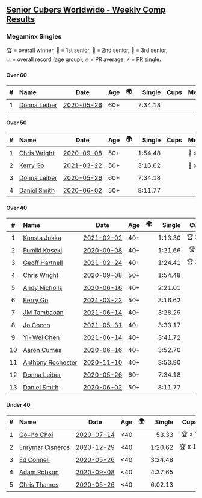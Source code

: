 <style>table {white-space: nowrap;}</style>
<link rel="stylesheet" type="text/css" href="/scw-comp/css/flags.css" />

## [Senior Cubers Worldwide - Weekly Comp Results](/scw-comp/results/)
### Megaminx Singles

<span style="white-space: nowrap;">🏆 = overall winner</span>, <span style="white-space: nowrap;">🥇 = 1st senior</span>, <span style="white-space: nowrap;">🥈 = 2nd senior</span>, <span style="white-space: nowrap;">🥉 = 3rd senior</span>, <span style="white-space: nowrap;">💥 = overall record (age group)</span>, <span style="white-space: nowrap;">🔥 = PR average</span>, <span style="white-space: nowrap;">⚡ = PR single</span>.

#### Over 60

| # | Name | Date | Age | 🌍 | Single | Cups | Medals | Achievements | Video |
| :--: | :-- | :--: | :--: | :--: | --: | :--: | :-- | :-- | :-- |
| 1 | [Donna Leiber](../../persons/donna_leiber/minx.md) | [2020-05-26](../../results/2020-05-26/minx.md) | 60+ | <i class="flag flag-US" /> | 7:34.18 |  |  | 💥 x 1, ⚡ x 1 | [Desktop](https://www.facebook.com/events/688407551989463/permalink/690856405077911) / [Mobile](https://m.facebook.com/events/688407551989463?view=permalink&id=690856405077911) |

#### Over 50

| # | Name | Date | Age | 🌍 | Single | Cups | Medals | Achievements | Video |
| :--: | :-- | :--: | :--: | :--: | --: | :--: | :-- | :-- | :-- |
| 1 | [Chris Wright](../../persons/chris_wright/minx.md) | [2020-09-08](../../results/2020-09-08/minx.md) | 50+ | <i class="flag flag-GB" /> | 1:54.48 |  | 🥈 x 1 | 💥 x 1, 🔥 x 1, ⚡ x 1 | [Desktop](https://www.facebook.com/christopher.wright.94617999/videos/10157638865557874) / [Mobile](https://m.facebook.com/christopher.wright.94617999/videos/10157638865557874) |
| 2 | [Kerry Go](../../persons/kerry_go/minx.md) | [2021-03-22](../../results/2021-03-22/minx.md) | 50+ | <i class="flag flag-US" /> | 3:16.62 |  | 🥈 x 1, 🥉 x 1 | 🔥 x 2, ⚡ x 3 | [Desktop](https://www.facebook.com/events/802754890451423/permalink/806703126723266) / [Mobile](https://m.facebook.com/events/802754890451423?view=permalink&id=806703126723266) |
| 3 | [Donna Leiber](../../persons/donna_leiber/minx.md) | [2020-05-26](../../results/2020-05-26/minx.md) | 60+ | <i class="flag flag-US" /> | 7:34.18 |  |  | 💥 x 1, ⚡ x 1 | [Desktop](https://www.facebook.com/events/688407551989463/permalink/690856405077911) / [Mobile](https://m.facebook.com/events/688407551989463?view=permalink&id=690856405077911) |
| 4 | [Daniel Smith](../../persons/daniel_smith/minx.md) | [2020-06-02](../../results/2020-06-02/minx.md) | 50+ | <i class="flag flag-US" /> | 8:11.77 |  |  | ⚡ x 1 | [Desktop](https://www.facebook.com/events/3373950429496747/permalink/3381536338738156) / [Mobile](https://m.facebook.com/events/3373950429496747?view=permalink&id=3381536338738156) |

#### Over 40

| # | Name | Date | Age | 🌍 | Single | Cups | Medals | Achievements | Video |
| :--: | :-- | :--: | :--: | :--: | --: | :--: | :-- | :-- | :-- |
| 1 | [Konsta Jukka](../../persons/konsta_jukka/minx.md) | [2021-02-02](../../results/2021-02-02/minx.md) | 40+ | <i class="flag flag-FI" /> | 1:13.30 | 🏆 x 14 | 🥇 x 20, 🥈 x 5 | 💥 x 8, 🔥 x 7, ⚡ x 5 | [Desktop](https://www.facebook.com/events/176364004262939/permalink/180425250523481) / [Mobile](https://m.facebook.com/events/176364004262939?view=permalink&id=180425250523481) |
| 2 | [Fumiki Koseki](../../persons/fumiki_koseki/minx.md) | [2020-09-08](../../results/2020-09-08/minx.md) | 40+ | <i class="flag flag-JP" /> | 1:21.66 | 🏆 x 7 | 🥇 x 7, 🥈 x 13, 🥉 x 4 | 💥 x 2, 🔥 x 3, ⚡ x 1 | [Desktop](https://www.facebook.com/events/660661614881054/permalink/665531487727400) / [Mobile](https://m.facebook.com/events/660661614881054?view=permalink&id=665531487727400) |
| 3 | [Geoff Hartnell](../../persons/geoff_hartnell/minx.md) | [2021-02-24](../../results/2021-02-24/minx.md) | 40+ | <i class="flag flag-GB" /> | 1:24.41 | 🏆 x 16 | 🥇 x 21, 🥈 x 10, 🥉 x 6 | 💥 x 5, 🔥 x 4, ⚡ x 6 | [Desktop](https://www.facebook.com/events/264199631979561/permalink/268054231594101) / [Mobile](https://m.facebook.com/events/264199631979561?view=permalink&id=268054231594101) |
| 4 | [Chris Wright](../../persons/chris_wright/minx.md) | [2020-09-08](../../results/2020-09-08/minx.md) | 50+ | <i class="flag flag-GB" /> | 1:54.48 |  | 🥈 x 1 | 💥 x 1, 🔥 x 1, ⚡ x 1 | [Desktop](https://www.facebook.com/christopher.wright.94617999/videos/10157638865557874) / [Mobile](https://m.facebook.com/christopher.wright.94617999/videos/10157638865557874) |
| 5 | [Andy Nicholls](../../persons/andy_nicholls/minx.md) | [2020-06-16](../../results/2020-06-16/minx.md) | 40+ | <i class="flag flag-GB" /> | 2:21.01 |  | 🥈 x 8 | 🔥 x 5, ⚡ x 4 | [Desktop](https://www.facebook.com/events/604103587178706/permalink/606984593557272) / [Mobile](https://m.facebook.com/events/604103587178706?view=permalink&id=606984593557272) |
| 6 | [Kerry Go](../../persons/kerry_go/minx.md) | [2021-03-22](../../results/2021-03-22/minx.md) | 50+ | <i class="flag flag-US" /> | 3:16.62 |  | 🥈 x 1, 🥉 x 1 | 🔥 x 2, ⚡ x 3 | [Desktop](https://www.facebook.com/events/802754890451423/permalink/806703126723266) / [Mobile](https://m.facebook.com/events/802754890451423?view=permalink&id=806703126723266) |
| 7 | [JM Tambaoan](../../persons/jm_tambaoan/minx.md) | [2021-06-14](../../results/2021-06-14/minx.md) | 40+ | <i class="flag flag-PH" /> | 3:28.29 |  | 🥈 x 1, 🥉 x 3 | 🔥 x 3, ⚡ x 3 | [Desktop](https://www.facebook.com/events/318989363128881/permalink/326660485695102) / [Mobile](https://m.facebook.com/events/318989363128881?view=permalink&id=326660485695102) |
| 8 | [Jo Cocco](../../persons/jo_cocco/minx.md) | [2021-05-31](../../results/2021-05-31/minx.md) | 40+ | <i class="flag flag-GB" /> | 3:33.17 |  | 🥉 x 2 | 🔥 x 1, ⚡ x 2 | [Desktop](https://www.facebook.com/584947108/videos/10157961681677109) / [Mobile](https://m.facebook.com/584947108/videos/10157961681677109) |
| 9 | [Yi-Wei Chen](../../persons/yi_wei_chen/minx.md) | [2021-06-14](../../results/2021-06-14/minx.md) | 40+ | <i class="flag flag-TW" /> | 3:41.72 |  | 🥉 x 2 | ⚡ x 4 | [Desktop](https://www.facebook.com/events/318989363128881/permalink/321800206181130) / [Mobile](https://m.facebook.com/events/318989363128881?view=permalink&id=321800206181130) |
| 10 | [Aaron Cumes](../../persons/aaron_cumes/minx.md) | [2020-06-16](../../results/2020-06-16/minx.md) | 40+ | <i class="flag flag-GB" /> | 3:52.70 |  | 🥉 x 4 | ⚡ x 2 | [Desktop](https://www.facebook.com/events/604103587178706/permalink/604969967092068) / [Mobile](https://m.facebook.com/events/604103587178706?view=permalink&id=604969967092068) |
| 11 | [Anthony Rochester](../../persons/anthony_rochester/minx.md) | [2020-11-10](../../results/2020-11-10/minx.md) | 40+ | <i class="flag flag-AU" /> | 3:53.90 |  | 🥉 x 1 | ⚡ x 1 | [Desktop](https://www.facebook.com/events/355672432175632/permalink/356491568760385) / [Mobile](https://m.facebook.com/events/355672432175632?view=permalink&id=356491568760385) |
| 12 | [Donna Leiber](../../persons/donna_leiber/minx.md) | [2020-05-26](../../results/2020-05-26/minx.md) | 60+ | <i class="flag flag-US" /> | 7:34.18 |  |  | 💥 x 1, ⚡ x 1 | [Desktop](https://www.facebook.com/events/688407551989463/permalink/690856405077911) / [Mobile](https://m.facebook.com/events/688407551989463?view=permalink&id=690856405077911) |
| 13 | [Daniel Smith](../../persons/daniel_smith/minx.md) | [2020-06-02](../../results/2020-06-02/minx.md) | 50+ | <i class="flag flag-US" /> | 8:11.77 |  |  | ⚡ x 1 | [Desktop](https://www.facebook.com/events/3373950429496747/permalink/3381536338738156) / [Mobile](https://m.facebook.com/events/3373950429496747?view=permalink&id=3381536338738156) |

#### Under 40

| # | Name | Date | Age | 🌍 | Single | Cups | Medals | Achievements | Video |
| :--: | :-- | :--: | :--: | :--: | --: | :--: | :-- | :-- | :-- |
| 1 | [Go-ho Choi](../../persons/go_ho_choi/minx.md) | [2020-07-14](../../results/2020-07-14/minx.md) | <40 | <i class="flag flag-KR" /> | 53.33 | 🏆 x 1 |  | 💥 x 1, 🔥 x 1, ⚡ x 1 | [Desktop](https://www.facebook.com/events/1157754364595802/permalink/1158593647845207) / [Mobile](https://m.facebook.com/events/1157754364595802?view=permalink&id=1158593647845207) |
| 2 | [Enrymar Cisneros](../../persons/enrymar_cisneros/minx.md) | [2020-12-29](../../results/2020-12-29/minx.md) | <40 | <i class="flag flag-VE" /> | 1:20.62 | 🏆 x 11 |  | 🔥 x 8, ⚡ x 4 | [Desktop](https://www.facebook.com/events/807437066779451/permalink/810887233101101) / [Mobile](https://m.facebook.com/events/807437066779451?view=permalink&id=810887233101101) |
| 3 | [Ed Connell](../../persons/ed_connell/minx.md) | [2020-05-26](../../results/2020-05-26/minx.md) | <40 | <i class="flag flag-IE" /> | 3:24.48 |  |  | ⚡ x 1 | [Desktop](https://www.facebook.com/events/688407551989463/permalink/691174248379460) / [Mobile](https://m.facebook.com/events/688407551989463?view=permalink&id=691174248379460) |
| 4 | [Adam Robson](../../persons/adam_robson/minx.md) | [2020-09-08](../../results/2020-09-08/minx.md) | <40 | <i class="flag flag-GB" /> | 4:37.65 |  |  | ⚡ x 1 | [Desktop](https://www.facebook.com/100005428097972/videos/1462984990559090) / [Mobile](https://m.facebook.com/100005428097972/videos/1462984990559090) |
| 5 | [Chris Thames](../../persons/chris_thames/minx.md) | [2020-05-26](../../results/2020-05-26/minx.md) | <40 | <i class="flag flag-US" /> | 6:02.13 |  |  | ⚡ x 1 | [Desktop](https://www.facebook.com/events/688407551989463/permalink/690392548457630) / [Mobile](https://m.facebook.com/events/688407551989463?view=permalink&id=690392548457630) |


<!-- Global site tag (gtag.js) - Google Analytics -->
<script async src="https://www.googletagmanager.com/gtag/js?id=UA-86348435-3"></script>
<script>window.dataLayer = window.dataLayer || []; function gtag() {dataLayer.push(arguments);} gtag('js', new Date()); gtag('config', 'UA-86348435-3');</script>
